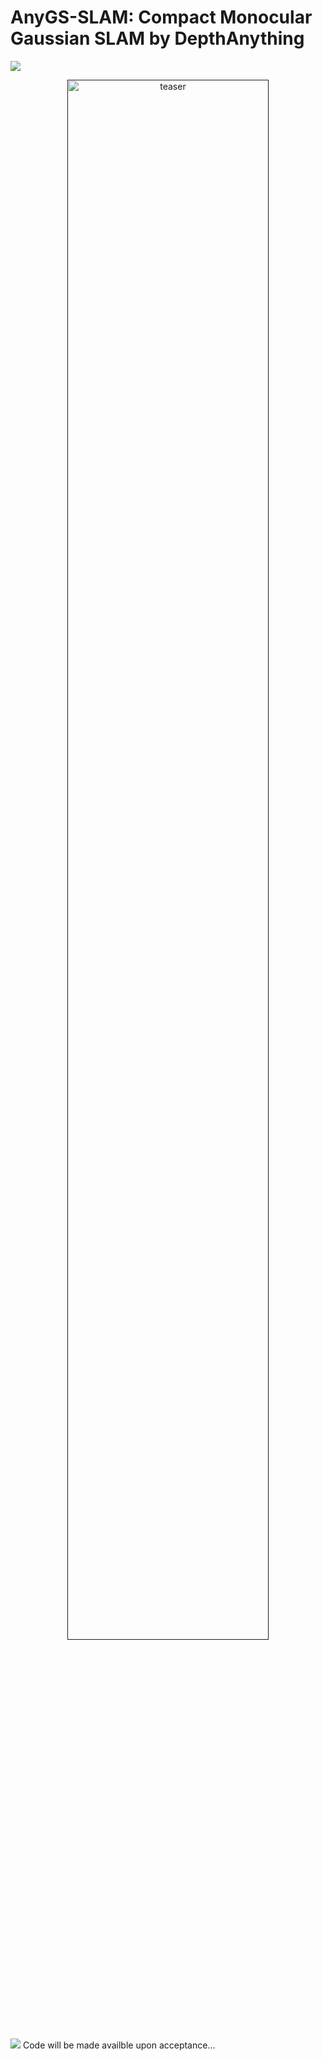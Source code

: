 # AnyGS-SLAM: Compact Monocular Gaussian SLAM by DepthAnything
<img src=./media/framework.png>
<p align="center">
  <a href="">
    <img src="./media/teaser.gif" alt="teaser" width="80%">
  </a>
</p>
<img src=./media/framework.png>
Code will be made availble upon acceptance...

